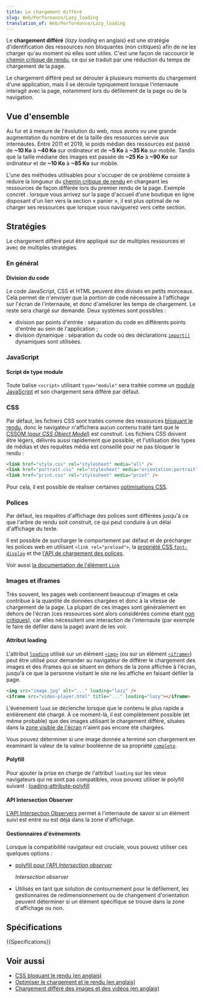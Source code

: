```yaml
---
title: Le chargement différé
slug: Web/Performance/Lazy_loading
translation_of: Web/Performance/Lazy_loading
---
```


Le **chargement différé** (<i lang="en">lazy loading</i> en anglais) est une stratégie d'identification des ressources non bloquantes (non critiques) afin de ne les charger qu'au moment où elles sont utiles. C'est une façon de raccourcir le [chemin critique de rendu](/fr/docs/Web/Performance/Critical_rendering_path), ce qui se traduit par une réduction du temps de chargement de la page.

Le chargement différé peut se dérouler à plusieurs moments du chargement d'une application, mais il se déroule typiquement lorsque l'internaute interagit avec la page, notamment lors du défilement de la page ou de la navigation.

## Vue d'ensemble

Au fur et à mesure de l'évolution du web, nous avons vu une grande augmentation du nombre et de la taille des ressources servie aux internautes. Entre 2011 et 2019, le poids médian des ressources est passé de **\~10 Ko** à **\~40 Ko** sur ordinateur et de **\~5 Ko** à **\~35 Ko** sur mobile. Tandis que la taille médiane des images est passée de **\~25 Ko** à **\~90 Ko** sur ordinateur et de **\~10 Ko** à **\~85 Ko** sur mobile.

L'une des méthodes utilisables pour s'occuper de ce problème consiste à réduire la longueur du [chemin critique de rendu](/fr/docs/Web/Performance/Critical_rendering_path) en chargeant les ressources de façon différée lors du premier rendu de la page. Exemple concret : lorsque vous arrivez sur la page d'accueil d'une boutique en ligne disposant d'un lien vers la section « panier », il est plus optimal de ne charger ses ressources que lorsque vous naviguerez vers cette section.

## Stratégies

Le chargement différé peut être appliqué sur de multiples ressources et avec de multiples stratégies.

### En général

#### Division du code

Le code JavaScript, CSS et HTML peuvent être divisés en petits morceaux. Cela permet de n'envoyer que la portion de code nécessaire à l'affichage sur l'écran de l'internaute, et donc d'améliorer les temps de chargement. Le reste sera chargé sur demande. Deux systèmes sont possibles&nbsp;:

- division par points d'entrée&nbsp;: séparation du code en différents points d'entrée au sein de l'application&nbsp;;
- division dynamique&nbsp;: séparation du code où des déclarations [`import()`](/fr/docs/Web/JavaScript/Reference/Statements/import) dynamiques sont utilisées.

### JavaScript

#### Script de type module

Toute balise `<script>` utilisant `type="module"` sera traitée comme un [module JavaScript](/fr/docs/Web/JavaScript/Guide/Modules) et son chargement sera différé par défaut.

### CSS

Par défaut, les fichiers CSS sont traités comme des ressources [bloquant le rendu](/fr/docs/Web/Performance/Critical_rendering_path), donc le navigateur n'affichera aucun contenu traité tant que le [CSSOM (pour <i lang="en">CSS Object Model</i>)](/fr/docs/Web/API/CSS_Object_Model) est construit. Les fichiers CSS doivent être légers, délivrés aussi rapidement que possible, et l'utilisation des types de médias et des requêtes média est conseillé pour ne pas bloquer le rendu&nbsp;:

```html
<link href="style.css" rel="stylesheet" media="all" />
<link href="portrait.css" rel="stylesheet" media="orientation:portrait" />
<link href="print.css" rel="stylesheet" media="print" />
```

Pour cela, il est possible de réaliser certaines [optimisations CSS](/fr/docs/Learn/Performance/CSS).

### Polices

Par défaut, les requêtes d'affichage des polices sont différées jusqu'à ce que l'arbre de rendu soit construit, ce qui peut conduire à un délai d'affichage du texte.

Il est possible de surcharger le comportement par défaut et de précharger les polices web en utilisant `<link rel="preload">`, la [propriété CSS `font-display`](/fr/docs/Web/CSS/@font-face/font-display) et the [l'API de chargement des polices](/fr/docs/Web/API/CSS_Font_Loading_API).

Voir aussi [la documentation de l'élément `Link`](/fr/docs/Web/HTML/Element/link)

### Images et iframes

Très souvent, les pages web contiennent beaucoup d'images et cela contribue à la quantité de données chargées et donc à la vitesse de chargement de la page. La plupart de ces images sont généralement en dehors de l'écran (ces ressources sont alors considérées comme étant [non critiques](/fr/docs/Web/Performance/Critical_rendering_path)), car elles nécessitent une interaction de l'internaute (par exemple le faire de défiler dans la page) avant de les voir.

#### Attribut loading

L'attribut [`loading`](/fr/docs/Web/HTML/Element/Img#attr-loading) utilisé sur un élément [`<img>`](/fr/docs/Web/HTML/Element/Img) (ou sur un élément [`<iframe>`](/fr/docs/Web/HTML/Element/iframe)) peut être utilisé pour demander au navigateur de différer le chargement des images et des iframes qui se situent en dehors de la zone affichée à l'écran, jusqu'à ce que la personne visitant le site ne les affiche en faisant défiler la page.

```html
<img src="image.jpg" alt="..." loading="lazy" />
<iframe src="video-player.html" title="..." loading="lazy"></iframe>
```

L'événement `load` se déclenche lorsque que le contenu le plus rapide a entièrement été chargé. À ce moment-là, il est complètement possible (et même probable) que des images utilisant le chargement différé, situées dans la [zone visible de l'écran](/fr/docs/Glossary/Visual_Viewport) n'aient pas encore été chargées.

Vous pouvez déterminer si une image donnée a terminé son chargement en examinant la valeur de la valeur booléenne de sa propriété [`complete`](/fr/docs/Web/API/HTMLImageElement/complete).

#### Polyfill

Pour ajouter la prise en charge de l'attribut `loading` sur les vieux navigateurs qui ne sont pas compatibles, vous pouvez utiliser le polyfill suivant&nbsp;: [loading-attribute-polyfill](https://github.com/mfranzke/loading-attribute-polyfill)

#### API Intersection Observer

[L'API Intersection Observers](/fr/docs/Web/API/IntersectionObserver) permet à l'internaute de savoir si un élément suivi est entré ou est déjà dans la zone d'affichage.

#### Gestionnaires d'évènements

Lorsque la compatibilité navigateur est cruciale, vous pouvez utiliser ces quelques options&nbsp;:

- [polyfill pour l'API <i lang="en">Intersection observer</i>](https://github.com/w3c/IntersectionObserver)

  <i lang="en">Intersection observer</i>

- Utilisés en tant que solution de contournement pour le défilement, les gestionnaires de redimensionnement ou de changement d'orientation peuvent déterminer si un élément spécifique se trouve dans la zone d'affichage ou non.

## Spécifications

{{Specifications}}

## Voir aussi

- [CSS bloquant le rendu (en anglais)](https://developers.google.com/web/fundamentals/performance/critical-rendering-path/render-blocking-css)
- [Optimiser le chargement et le rendu (en anglais)](https://developers.google.com/web/fundamentals/performance/optimizing-content-efficiency/webfont-optimization#optimizing_loading_and_rendering)
- [Chargement différé des images et des vidéos (en anglais)](https://developers.google.com/web/fundamentals/performance/lazy-loading-guidance/images-and-video)

